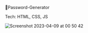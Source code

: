 🔐Password-Generator 

Tech: HTML, CSS, JS
 
 
 
![Screenshot 2023-04-09 at 00 50 42](https://user-images.githubusercontent.com/101652883/230744020-33a37ba7-0b8a-497f-a052-bd5a012e72e0.png)
